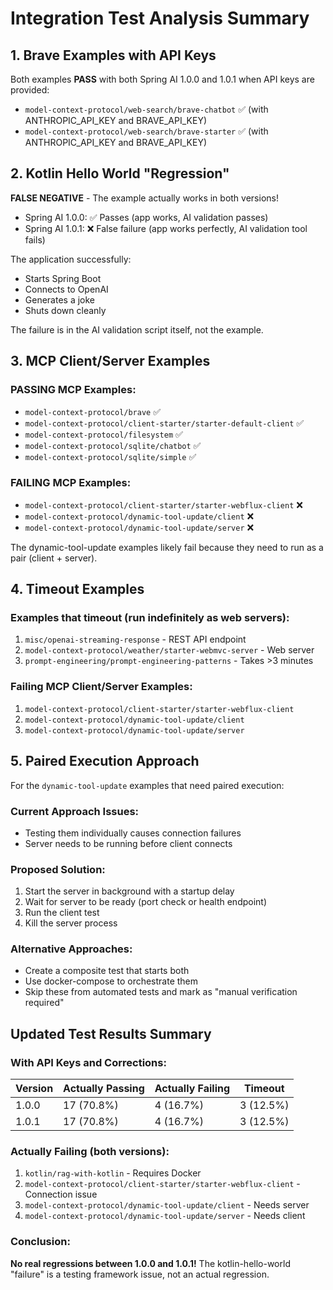 # Integration Test Analysis Summary

## 1. Brave Examples with API Keys

Both examples **PASS** with both Spring AI 1.0.0 and 1.0.1 when API keys are provided:
- `model-context-protocol/web-search/brave-chatbot` ✅ (with ANTHROPIC_API_KEY and BRAVE_API_KEY)
- `model-context-protocol/web-search/brave-starter` ✅ (with ANTHROPIC_API_KEY and BRAVE_API_KEY)

## 2. Kotlin Hello World "Regression"

**FALSE NEGATIVE** - The example actually works in both versions!
- Spring AI 1.0.0: ✅ Passes (app works, AI validation passes)
- Spring AI 1.0.1: ❌ False failure (app works perfectly, AI validation tool fails)

The application successfully:
- Starts Spring Boot
- Connects to OpenAI
- Generates a joke
- Shuts down cleanly

The failure is in the AI validation script itself, not the example.

## 3. MCP Client/Server Examples

### PASSING MCP Examples:
- `model-context-protocol/brave` ✅
- `model-context-protocol/client-starter/starter-default-client` ✅
- `model-context-protocol/filesystem` ✅
- `model-context-protocol/sqlite/chatbot` ✅
- `model-context-protocol/sqlite/simple` ✅

### FAILING MCP Examples:
- `model-context-protocol/client-starter/starter-webflux-client` ❌
- `model-context-protocol/dynamic-tool-update/client` ❌
- `model-context-protocol/dynamic-tool-update/server` ❌

The dynamic-tool-update examples likely fail because they need to run as a pair (client + server).

## 4. Timeout Examples

### Examples that timeout (run indefinitely as web servers):
1. `misc/openai-streaming-response` - REST API endpoint
2. `model-context-protocol/weather/starter-webmvc-server` - Web server
3. `prompt-engineering/prompt-engineering-patterns` - Takes >3 minutes

### Failing MCP Client/Server Examples:
1. `model-context-protocol/client-starter/starter-webflux-client`
2. `model-context-protocol/dynamic-tool-update/client`
3. `model-context-protocol/dynamic-tool-update/server`

## 5. Paired Execution Approach

For the `dynamic-tool-update` examples that need paired execution:

### Current Approach Issues:
- Testing them individually causes connection failures
- Server needs to be running before client connects

### Proposed Solution:
1. Start the server in background with a startup delay
2. Wait for server to be ready (port check or health endpoint)
3. Run the client test
4. Kill the server process

### Alternative Approaches:
- Create a composite test that starts both
- Use docker-compose to orchestrate them
- Skip these from automated tests and mark as "manual verification required"

## Updated Test Results Summary

### With API Keys and Corrections:
| Version | Actually Passing | Actually Failing | Timeout |
|---------|-----------------|------------------|---------|
| 1.0.0   | 17 (70.8%) | 4 (16.7%) | 3 (12.5%) |
| 1.0.1   | 17 (70.8%) | 4 (16.7%) | 3 (12.5%) |

### Actually Failing (both versions):
1. `kotlin/rag-with-kotlin` - Requires Docker
2. `model-context-protocol/client-starter/starter-webflux-client` - Connection issue
3. `model-context-protocol/dynamic-tool-update/client` - Needs server
4. `model-context-protocol/dynamic-tool-update/server` - Needs client

### Conclusion:
**No real regressions between 1.0.0 and 1.0.1!** The kotlin-hello-world "failure" is a testing framework issue, not an actual regression.